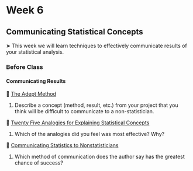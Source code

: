 # Week 6

## Communicating Statistical Concepts

&#x27A4; This week we will learn techniques to effectively communicate results of your statistical analysis.

### Before Class

#### Communicating Results

📖 [The Adept Method](https://betterexplained.com/articles/adept-method/)

1. Describe a concept (method, result, etc.) from your project that you think will be difficult to communicate to a non-statistician.

📖 [Twenty Five Analogies for Explaining Statistical Concepts](http://higherlogicdownload.s3.amazonaws.com/AMSTAT/91c6ce4e-3d37-41fd-bff5-a8027e914f3b/UploadedImages/Twenty-Five_Analogies_for_Explainging_Statistical_Concepts.pdf)<br />  

1. Which of the analogies did you feel was most effective? Why?

📖 [Communicating Statistics to Nonstatisticians](https://stattrak.amstat.org/2016/08/01/nonstatisticians/)<br /> 

1. Which method of communication does the author say has the greatest chance of success?